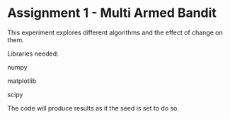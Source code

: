 # Assignment 1 - Multi Armed Bandit

This experiment explores different algorithms and the effect of change on 
them.

Libraries needed:

numpy

matplotlib

scipy

The code will produce results as it the seed is set to do so.
